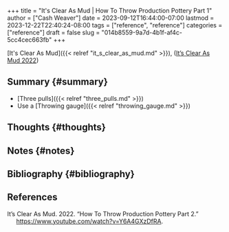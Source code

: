 +++
title = "It's Clear As Mud | How To Throw Production Pottery Part 1"
author = ["Cash Weaver"]
date = 2023-09-12T16:44:00-07:00
lastmod = 2023-12-22T22:40:24-08:00
tags = ["reference", "reference"]
categories = ["reference"]
draft = false
slug = "014b8559-9a7d-4b1f-af4c-5cc4cec663fb"
+++

[It's Clear As Mud]({{< relref "it_s_clear_as_mud.md" >}}), (<a href="#citeproc_bib_item_1">It’s Clear As Mud 2022</a>)


## Summary {#summary}

-   [Three pulls]({{< relref "three_pulls.md" >}})
-   Use a [Throwing gauge]({{< relref "throwing_gauge.md" >}})


## Thoughts {#thoughts}


## Notes {#notes}


## Bibliography {#bibliography}

## References

<style>.csl-entry{text-indent: -1.5em; margin-left: 1.5em;}</style><div class="csl-bib-body">
  <div class="csl-entry"><a id="citeproc_bib_item_1"></a>It’s Clear As Mud. 2022. “How To Throw Production Pottery Part 2.” <a href="https://www.youtube.com/watch?v=Y6A4GXzDfRA">https://www.youtube.com/watch?v=Y6A4GXzDfRA</a>.</div>
</div>
